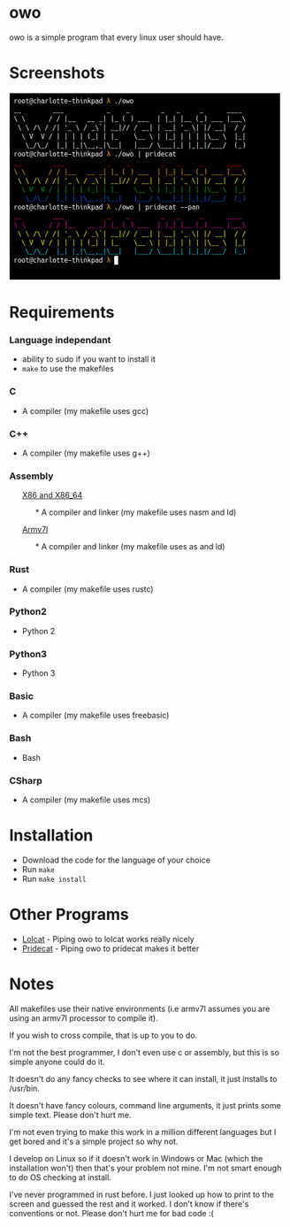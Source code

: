 # owo
owo is a simple program that every linux user should have.

# Screenshots

![Screenshot of program running normally as well as being piped into pridecat](screens/screenshot.png)

# Requirements

### Language independant

* ability to sudo if you want to install it
* `make` to use the makefiles

### C
* A compiler (my makefile uses gcc)

### C++
* A compiler (my makefile uses g++)

### Assembly
&nbsp;&nbsp;&nbsp;&nbsp;&nbsp;&nbsp;<ins>X86 and X86_64</ins>

&nbsp;&nbsp;&nbsp;&nbsp;&nbsp;&nbsp;&nbsp;&nbsp;&nbsp;&nbsp;&nbsp;&nbsp;* A compiler and linker (my makefile uses nasm and ld)

&nbsp;&nbsp;&nbsp;&nbsp;&nbsp;&nbsp;<ins>Armv7l</ins>

&nbsp;&nbsp;&nbsp;&nbsp;&nbsp;&nbsp;&nbsp;&nbsp;&nbsp;&nbsp;&nbsp;&nbsp;* A compiler and linker (my makefile uses as and ld)

### Rust
* A compiler (my makefile uses rustc)

### Python2
* Python 2

### Python3
* Python 3

### Basic
* A compiler (my makefile uses freebasic)

### Bash
* Bash

### CSharp
* A compiler (my makefile uses mcs)

# Installation

* Download the code for the language of your choice
* Run `make`
* Run `make install`

# Other Programs

- [Lolcat](https://github.com/busyloop/lolcat) - Piping owo to lolcat works really nicely
- [Pridecat](https://github.com/lunasorcery/pridecat) - Piping owo to pridecat makes it better

# Notes
All makefiles use their native environments (i.e armv7l assumes you are using an armv7l processor to compile it). 

If you wish to cross compile, that is up to you to do.

I'm not the best programmer, I don't even use c or assembly, but this is so simple anyone could do it.

It doesn't do any fancy checks to see where it can install, it just installs to /usr/bin.

It doesn't have fancy colours, command line arguments, it just prints some simple text. Please don't hurt me.

I'm not even trying to make this work in a million different languages but I get bored and it's a simple project so why not.

I develop on Linux so if it doesn't work in Windows or Mac (which the installation won't) then that's your problem not mine.
I'm not smart enough to do OS checking at install. 

I've never programmed in rust before. I just looked up how to print to the screen and guessed the rest and it worked. I don't know if there's conventions or not. Please don't hurt me for bad code :(
